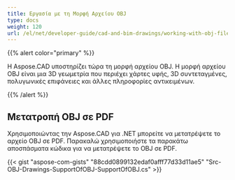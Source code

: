 ```yaml
---
title: Εργασία με τη Μορφή Αρχείου OBJ
type: docs
weight: 120
url: /el/net/developer-guide/cad-and-bim-drawings/working-with-obj-file-format/
---
```


{{% alert color="primary" %}}

Η Aspose.CAD υποστηρίζει τώρα τη μορφή αρχείου OBJ. Η μορφή αρχείου OBJ είναι μια 3D γεωμετρία που περιέχει χάρτες υφής, 3D συντεταγμένες, πολυγωνικές επιφάνειες και άλλες πληροφορίες αντικειμένων.

{{% /alert %}}

## **Μετατροπή OBJ σε PDF**

Χρησιμοποιώντας την Aspose.CAD για .NET μπορείτε να μετατρέψετε το αρχείο OBJ σε PDF. Παρακαλώ χρησιμοποιήστε τα παρακάτω αποσπάσματα κώδικα για να μετατρέψετε το OBJ σε PDF.

{{< gist "aspose-com-gists" "88cdd0899132edaf0afff77d33d11ae5" "Src-OBJ-Drawings-SupportOfOBJ-SupportOfOBJ.cs" >}}
